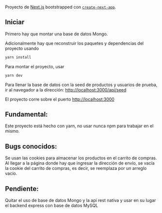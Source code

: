 Proyecto de [Next.js](https://nextjs.org/) bootstrapped con [`create-next-app`](https://github.com/vercel/next.js/tree/canary/packages/create-next-app).

## Iniciar

Primero hay que montar una base de datos Mongo.

Adicionalmente hay que reconstruir los paquetes y dependencias del proyecto usando

```bash
yarn install
```

Para montar el proyecto, usar

```bash
yarn dev
```

Para llenar la base de datos con la seed de productos y usuarios de prueba, ir al navegador a la dirección: [http://localhost:3000/api/seed](http://localhost:3000/api/seed)

El proyecto corre sobre el puerto [http://localhost:3000](http://localhost:3000)

## Fundamental:

Este proyecto está hecho con yarn, no usar nunca npm para trabajar en el mismo.

## Bugs conocidos:

Se usan las cookies para almacenar los productos en el carrito de compras. Al llegar a la página donde hay que ingresar la dirección de envío, se vacía la cookie del carrito de compras, es decir, se reemplaza por un arreglo vacío.

## Pendiente:

Quitar el uso de base de datos Mongo y la api rest nativa y usar en su lugar el backend express con base de datos MySQL
